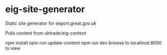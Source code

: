 # eig-site-generator

Static site generator for export.great.gov.uk

Pulls content from uktrade/eig-content

npm install
npm run update-content
npm run dev
browse to localhost:8000 to view
